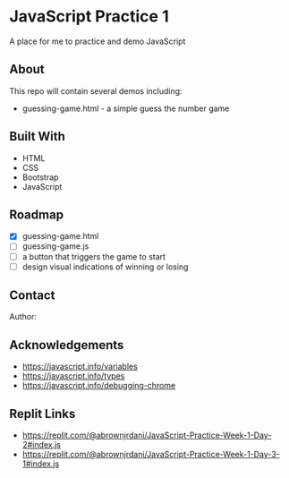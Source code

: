 # JavaScript Practice 1

A place for me to practice and demo JavaScript

## About

This repo will contain several demos including:

* guessing-game.html - a simple guess the number game

## Built With

- HTML
- CSS
- Bootstrap
- JavaScript

## Roadmap

- [x] guessing-game.html
- [ ] guessing-game.js
- [ ] a button that triggers the game to start
- [ ] design visual indications of winning or losing

## Contact

Author: 

## Acknowledgements

- https://javascript.info/variables
- https://javascript.info/types
- https://javascript.info/debugging-chrome

## Replit Links

- https://replit.com/@abrownjrdani/JavaScript-Practice-Week-1-Day-2#index.js
- https://replit.com/@abrownjrdani/JavaScript-Practice-Week-1-Day-3-1#index.js

